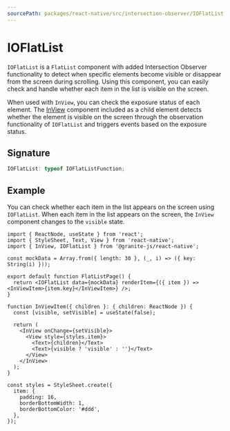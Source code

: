 ```yaml
---
sourcePath: packages/react-native/src/intersection-observer/IOFlatList.ts
---
```


# IOFlatList

`IOFlatList` is a `FlatList` component with added Intersection Observer functionality to detect when specific elements become visible or disappear from the screen during scrolling. Using this component, you can easily check and handle whether each item in the list is visible on the screen.

When used with `InView`, you can check the exposure status of each element. The [InView](./InView) component included as a child element detects whether the element is visible on the screen through the observation functionality of `IOFlatList` and triggers events based on the exposure status.

## Signature

```typescript
IOFlatList: typeof IOFlatListFunction;
```

## Example

You can check whether each item in the list appears on the screen using `IOFlatList`.
When each item in the list appears on the screen, the `InView` component changes to the `visible` state.

```tsx
import { ReactNode, useState } from 'react';
import { StyleSheet, Text, View } from 'react-native';
import { InView, IOFlatList } from '@granite-js/react-native';

const mockData = Array.from({ length: 30 }, (_, i) => ({ key: String(i) }));

export default function FlatListPage() {
  return <IOFlatList data={mockData} renderItem={({ item }) => <InViewItem>{item.key}</InViewItem>} />;
}

function InViewItem({ children }: { children: ReactNode }) {
  const [visible, setVisible] = useState(false);

  return (
    <InView onChange={setVisible}>
      <View style={styles.item}>
        <Text>{children}</Text>
        <Text>{visible ? 'visible' : ''}</Text>
      </View>
    </InView>
  );
}

const styles = StyleSheet.create({
  item: {
    padding: 16,
    borderBottomWidth: 1,
    borderBottomColor: '#ddd',
  },
});
```

